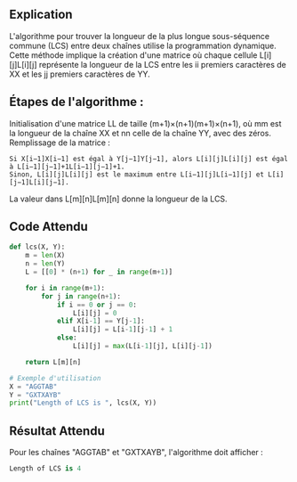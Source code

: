 ## Explication

L'algorithme pour trouver la longueur de la plus longue sous-séquence commune (LCS) entre deux chaînes utilise la programmation dynamique. Cette méthode implique la création d'une matrice où chaque cellule L[i][j]L[i][j] représente la longueur de la LCS entre les ii premiers caractères de XX et les jj premiers caractères de YY.

## Étapes de l'algorithme :

Initialisation d'une matrice LL de taille (m+1)×(n+1)(m+1)×(n+1), où mm est la longueur de la chaîne XX et nn celle de la chaîne YY, avec des zéros.
Remplissage de la matrice :
```
Si X[i−1]X[i−1] est égal à Y[j−1]Y[j−1], alors L[i][j]L[i][j] est égal à L[i−1][j−1]+1L[i−1][j−1]+1.
Sinon, L[i][j]L[i][j] est le maximum entre L[i−1][j]L[i−1][j] et L[i][j−1]L[i][j−1].
```
La valeur dans L[m][n]L[m][n] donne la longueur de la LCS.

## Code Attendu

```python
def lcs(X, Y):
    m = len(X)
    n = len(Y)
    L = [[0] * (n+1) for _ in range(m+1)]

    for i in range(m+1):
        for j in range(n+1):
            if i == 0 or j == 0:
                L[i][j] = 0
            elif X[i-1] == Y[j-1]:
                L[i][j] = L[i-1][j-1] + 1
            else:
                L[i][j] = max(L[i-1][j], L[i][j-1])

    return L[m][n]

# Exemple d'utilisation
X = "AGGTAB"
Y = "GXTXAYB"
print("Length of LCS is ", lcs(X, Y))
```

## Résultat Attendu

Pour les chaînes "AGGTAB" et "GXTXAYB", l'algorithme doit afficher :

```csharp
Length of LCS is 4
```